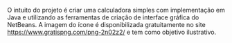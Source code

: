 O intuito do projeto é criar uma calculadora simples com implementação em Java e utilizando as ferramentas de criação de interface gráfica do NetBeans.
A imagem do ícone é disponibilizada gratuitamente no site https://www.gratispng.com/png-2n02z2/ e tem como objetivo ilustrativo.
